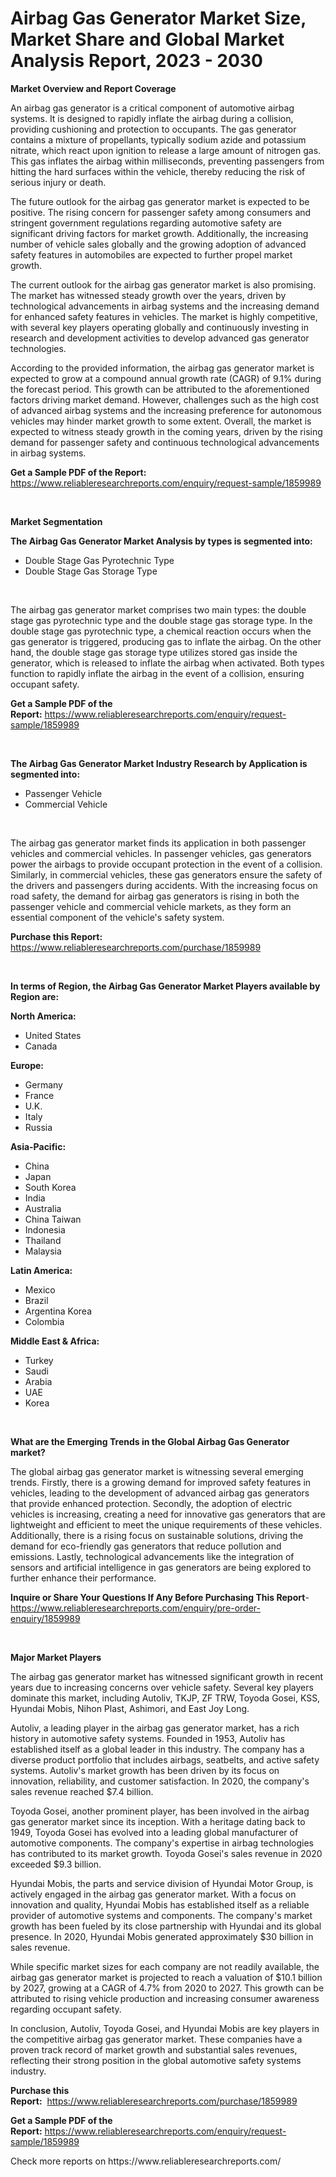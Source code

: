 <p><h1>Airbag Gas Generator Market Size, Market Share and Global Market Analysis Report, 2023 - 2030</h1></p><p><strong>Market Overview and Report Coverage</strong></p>
<p><p>An airbag gas generator is a critical component of automotive airbag systems. It is designed to rapidly inflate the airbag during a collision, providing cushioning and protection to occupants. The gas generator contains a mixture of propellants, typically sodium azide and potassium nitrate, which react upon ignition to release a large amount of nitrogen gas. This gas inflates the airbag within milliseconds, preventing passengers from hitting the hard surfaces within the vehicle, thereby reducing the risk of serious injury or death.</p><p>The future outlook for the airbag gas generator market is expected to be positive. The rising concern for passenger safety among consumers and stringent government regulations regarding automotive safety are significant driving factors for market growth. Additionally, the increasing number of vehicle sales globally and the growing adoption of advanced safety features in automobiles are expected to further propel market growth.</p><p>The current outlook for the airbag gas generator market is also promising. The market has witnessed steady growth over the years, driven by technological advancements in airbag systems and the increasing demand for enhanced safety features in vehicles. The market is highly competitive, with several key players operating globally and continuously investing in research and development activities to develop advanced gas generator technologies.</p><p>According to the provided information, the airbag gas generator market is expected to grow at a compound annual growth rate (CAGR) of 9.1% during the forecast period. This growth can be attributed to the aforementioned factors driving market demand. However, challenges such as the high cost of advanced airbag systems and the increasing preference for autonomous vehicles may hinder market growth to some extent. Overall, the market is expected to witness steady growth in the coming years, driven by the rising demand for passenger safety and continuous technological advancements in airbag systems.</p></p>
<p><strong>Get a Sample PDF of the Report:</strong> <a href="https://www.reliableresearchreports.com/enquiry/request-sample/1859989">https://www.reliableresearchreports.com/enquiry/request-sample/1859989</a></p>
<p>&nbsp;</p>
<p><strong>Market Segmentation</strong></p>
<p><strong>The Airbag Gas Generator Market Analysis by types is segmented into:</strong></p>
<p><ul><li>Double Stage Gas Pyrotechnic Type</li><li>Double Stage Gas Storage Type</li></ul></p>
<p>&nbsp;</p>
<p><p>The airbag gas generator market comprises two main types: the double stage gas pyrotechnic type and the double stage gas storage type. In the double stage gas pyrotechnic type, a chemical reaction occurs when the gas generator is triggered, producing gas to inflate the airbag. On the other hand, the double stage gas storage type utilizes stored gas inside the generator, which is released to inflate the airbag when activated. Both types function to rapidly inflate the airbag in the event of a collision, ensuring occupant safety.</p></p>
<p><strong>Get a Sample PDF of the Report:</strong>&nbsp;<a href="https://www.reliableresearchreports.com/enquiry/request-sample/1859989">https://www.reliableresearchreports.com/enquiry/request-sample/1859989</a></p>
<p>&nbsp;</p>
<p><strong>The Airbag Gas Generator Market Industry Research by Application is segmented into:</strong></p>
<p><ul><li>Passenger Vehicle</li><li>Commercial Vehicle</li></ul></p>
<p>&nbsp;</p>
<p><p>The airbag gas generator market finds its application in both passenger vehicles and commercial vehicles. In passenger vehicles, gas generators power the airbags to provide occupant protection in the event of a collision. Similarly, in commercial vehicles, these gas generators ensure the safety of the drivers and passengers during accidents. With the increasing focus on road safety, the demand for airbag gas generators is rising in both the passenger vehicle and commercial vehicle markets, as they form an essential component of the vehicle's safety system.</p></p>
<p><strong>Purchase this Report:</strong>&nbsp; <a href="https://www.reliableresearchreports.com/purchase/1859989">https://www.reliableresearchreports.com/purchase/1859989</a></p>
<p>&nbsp;</p>
<p><strong>In terms of Region, the Airbag Gas Generator Market Players available by Region are:</strong></p>
<p>
    <p> <strong> North America: </strong>
        <ul>
            <li>United States</li>
            <li>Canada</li>
        </ul>
        </p> 
    <p> <strong> Europe: </strong>
        <ul>
            <li>Germany</li>
            <li>France</li>
            <li>U.K.</li>
            <li>Italy</li>
            <li>Russia</li>
        </ul>
        </p> 
    <p> <strong> Asia-Pacific: </strong>
        <ul>
            <li>China</li>
            <li>Japan</li>
            <li>South Korea</li>
            <li>India</li>
            <li>Australia</li>
            <li>China Taiwan</li>
            <li>Indonesia</li>
            <li>Thailand</li>
            <li>Malaysia</li>
        </ul>
        </p> 
    <p> <strong> Latin America: </strong>
        <ul>
            <li>Mexico</li>
            <li>Brazil</li>
            <li>Argentina Korea</li>
            <li>Colombia</li>
        </ul>
        </p> 
    <p> <strong> Middle East & Africa: </strong>
        <ul>
            <li>Turkey</li>
            <li>Saudi</li>
            <li>Arabia</li>
            <li>UAE</li>
            <li>Korea</li>
        </ul>
    </p>
    </p>
<p>&nbsp;</p>
<p><strong>What are the Emerging Trends in the Global Airbag Gas Generator market?</strong></p>
<p><p>The global airbag gas generator market is witnessing several emerging trends. Firstly, there is a growing demand for improved safety features in vehicles, leading to the development of advanced airbag gas generators that provide enhanced protection. Secondly, the adoption of electric vehicles is increasing, creating a need for innovative gas generators that are lightweight and efficient to meet the unique requirements of these vehicles. Additionally, there is a rising focus on sustainable solutions, driving the demand for eco-friendly gas generators that reduce pollution and emissions. Lastly, technological advancements like the integration of sensors and artificial intelligence in gas generators are being explored to further enhance their performance.</p></p>
<p><strong>Inquire or Share Your Questions If Any Before Purchasing This Report</strong>- <a href="https://www.reliableresearchreports.com/enquiry/pre-order-enquiry/1859989">https://www.reliableresearchreports.com/enquiry/pre-order-enquiry/1859989</a></p>
<p>&nbsp;</p>
<p><strong>Major Market Players</strong></p>
<p><p>The airbag gas generator market has witnessed significant growth in recent years due to increasing concerns over vehicle safety. Several key players dominate this market, including Autoliv, TKJP, ZF TRW, Toyoda Gosei, KSS, Hyundai Mobis, Nihon Plast, Ashimori, and East Joy Long.</p><p>Autoliv, a leading player in the airbag gas generator market, has a rich history in automotive safety systems. Founded in 1953, Autoliv has established itself as a global leader in this industry. The company has a diverse product portfolio that includes airbags, seatbelts, and active safety systems. Autoliv's market growth has been driven by its focus on innovation, reliability, and customer satisfaction. In 2020, the company's sales revenue reached $7.4 billion.</p><p>Toyoda Gosei, another prominent player, has been involved in the airbag gas generator market since its inception. With a heritage dating back to 1949, Toyoda Gosei has evolved into a leading global manufacturer of automotive components. The company's expertise in airbag technologies has contributed to its market growth. Toyoda Gosei's sales revenue in 2020 exceeded $9.3 billion.</p><p>Hyundai Mobis, the parts and service division of Hyundai Motor Group, is actively engaged in the airbag gas generator market. With a focus on innovation and quality, Hyundai Mobis has established itself as a reliable provider of automotive systems and components. The company's market growth has been fueled by its close partnership with Hyundai and its global presence. In 2020, Hyundai Mobis generated approximately $30 billion in sales revenue.</p><p>While specific market sizes for each company are not readily available, the airbag gas generator market is projected to reach a valuation of $10.1 billion by 2027, growing at a CAGR of 4.7% from 2020 to 2027. This growth can be attributed to rising vehicle production and increasing consumer awareness regarding occupant safety.</p><p>In conclusion, Autoliv, Toyoda Gosei, and Hyundai Mobis are key players in the competitive airbag gas generator market. These companies have a proven track record of market growth and substantial sales revenues, reflecting their strong position in the global automotive safety systems industry.</p></p>
<p><strong>Purchase this Report:</strong>&nbsp;&nbsp;<a href="https://www.reliableresearchreports.com/purchase/1859989">https://www.reliableresearchreports.com/purchase/1859989</a></p>
<p></p>
<p><strong>Get a Sample PDF of the Report:</strong>&nbsp;<a href="https://www.reliableresearchreports.com/enquiry/request-sample/1859989">https://www.reliableresearchreports.com/enquiry/request-sample/1859989</a></p>
<p>Check more reports on https://www.reliableresearchreports.com/</p>